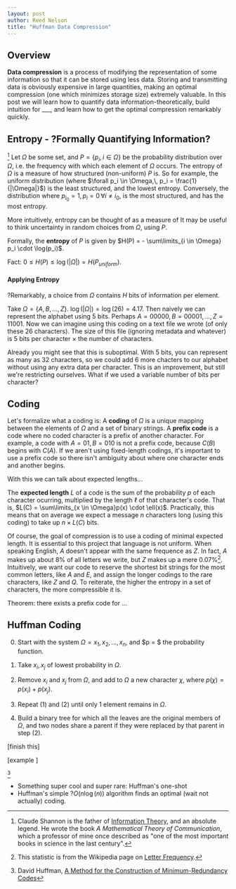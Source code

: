 ```yaml
---
layout: post
author: Reed Nelson
title: "Huffman Data Compression"
---
```


## Overview

**Data compression** is a process of modifying the representation of some information so that it can be stored using less data. Storing and transmitting data is obviously expensive in large quantities, making an optimal compression (one which minimizes storage size) extremely valuable. In this post we will learn how to quantify data information-theoretically, build intuition for ___, and learn how to get the optimal compression remarkably quickly.

## Entropy - ?Formally Quantifying Information?

[^0]
Let $\Omega$ be some set, and $P = \{p_i,\, i\in \Omega\}$ be the probability distribution over $\Omega$, i.e. the frequency with which each element of $\Omega$ occurs. The entropy of $\Omega$ is a measure of how structured (non-uniform) $P$ is. So for example, the uniform distribution (where $\forall p_i \in \Omega,\, p_i = \frac{1}{|\Omega|}$) is the least structured, and the lowest entropy. Conversely, the distribution where $p_{i_0} = 1,\, p_i = 0 \, \forall i \neq i_0$, is the most structured, and has the most entropy.

More intuitively, entropy can be thought of as a measure of 
It may be useful to think 
uncertainty in random choices from $\Omega$, using $P$.

Formally, the **entropy** of $P$ is given by $H(P) = - \sum\limits_{i \in \Omega} p_i \cdot \log(p_i)$.

Fact: $0 \leq H(P) \leq \log(|\Omega|) = H(P_{uniform})$.

#### Applying Entropy

?Remarkably, a choice from $\Omega$ contains $H$ bits of information per element.

Take $\Omega = \{A, B, ..., Z\}$. $\log(|\Omega|) = \log(26) = 4.17$. Then naively we can represent the alphabet using 5 bits. Perhaps $A = 00000, B = 00001, ..., Z = 11001$. Now we can imagine using this coding on a text file we wrote (of only these 26 characters). The size of this file (ignoring metadata and whatever) is 5 bits per character $\times$ the number of characters.

Already you might see that this is suboptimal. With 5 bits, you can represent as many as 32 characters, so we could add 6 more chacters to our alphabet without using any extra data per character. This is an improvement, but still we're restricting ourselves. What if we used a variable number of bits per character?

## Coding

Let's formalize what a coding is:
A **coding** of $\Omega$ is a unique mapping between the elements of $\Omega$ and a set of binary strings.
A **prefix code** is a code where no coded character is a prefix of another character. For example, a code with $A = 01, B = 010$ is not a prefix code, because $C(B)$ begins with $C(A)$. If we aren't using fixed-length codings, it's important to use a prefix code so there isn't ambiguity about where one character ends and another begins.

With this we can talk about expected lengths...

The **expected length** $L$ of a code is the sum of the probability $p$ of each character ocurring, multiplied by the length $\ell$ of that character's code.
That is, $L(C) = \sum\limits_{x \in \Omega}p(x) \cdot \ell(x)$.
Practically, this means that on average we expect a message $n$ characters long (using this coding) to take up $n \times L(C)$ bits.

Of course, the goal of compression is to use a coding of minimal expected length. It is essential to this project that language is not uniform. When speaking English, $A$ doesn't appear with the same frequence as $Z$. In fact, $A$ makes up about $8\%$ of all letters we write, but $Z$ makes up a mere $0.07\%$[^1]. Intuitively, we want our code to reserve the shortest bit strings for the most common letters, like $A$ and $E$, and assign the longer codings to the rare characters, like $Z$ and $Q$. To reiterate, the higher the entropy in a set of characters, the more compressible it is.

Theorem: there exists a prefix code for ...

## Huffman Coding

0. Start with the system $\Omega = x_1, x_2,..., x_n$, and $p = $ the probability function.

1. Take $x_i, x_j$ of lowest probability in $\Omega$.

2. Remove $x_i$ and $x_j$ from $\Omega$, and add to $\Omega$ a new character $\chi$, where $p(\chi) = p(x_i) + p(x_j)$.

3. Repeat (1) and (2) until only 1 element remains in $\Omega$.

4. Build a binary tree for which all the leaves are the original members of $\Omega$, and two nodes share a parent if they were replaced by that parent in step (2).

[finish this]

[example ]

[^2]

- Something super cool and super rare: Huffman's one-shot
- Huffman's simple ?$O(n\log(n))$ algorithm finds an optimal (wait not actually) coding.

[^0]: Claude Shannon is the father of [Information Theory](https://en.wikipedia.org/wiki/Information_theory), and an absolute legend. He wrote the book *A Mathematical Theory of Communication*, which a professor of mine once described as "one of the most important books in science in the last century".

[^1]: This statistic is from the Wikipedia page on [Letter Frequency](https://en.wikipedia.org/wiki/Letter_frequency).

[^2]: David Huffman, [A Method for the Construction of Minimum-Redundancy Codes](https://github.com/pipul/lab/blob/master/papers/Others/huffman_1952_minimum-redundancy-codes.pdf)

